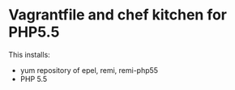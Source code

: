 # Vagrantfile and chef kitchen for PHP5.5

This installs:

* yum repository of epel, remi, remi-php55
* PHP 5.5

